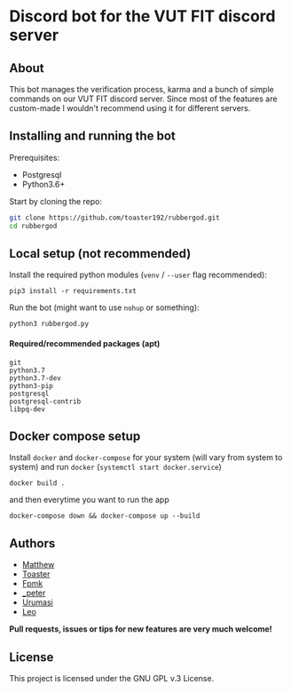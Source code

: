# Discord bot for the VUT FIT discord server

## About

This bot manages the verification process, karma and a bunch of simple commands
on our VUT FIT discord server. Since most of the features are custom-made I
wouldn't recommend using it for different servers.

## Installing and running the bot

Prerequisites:
* Postgresql
* Python3.6+

Start by cloning the repo:
```sh
git clone https://github.com/toaster192/rubbergod.git
cd rubbergod
```

## Local setup (not recommended)

Install the required python modules (`venv` / `--user` flag recommended):
```
pip3 install -r requirements.txt
```

Run the bot (might want to use `nohup` or something):
```
python3 rubbergod.py
```

#### Required/recommended packages (apt)

```
git
python3.7
python3.7-dev
python3-pip
postgresql
postgresql-contrib
libpq-dev
```

## Docker compose setup

Install `docker` and `docker-compose` for your system (will vary from system to system)
and run `docker` (`systemctl start docker.service`)

```
docker build .
```

and then everytime you want to run the app

```
docker-compose down && docker-compose up --build
```

## Authors

* [Matthew](https://github.com/matejsoroka)
* [Toaster](https://github.com/toaster192)
* [Fpmk](https://github.com/TheGreatfpmK)
* [_peter](https://github.com/peterdragun)
* [Urumasi](https://github.com/Urumasi)
* [Leo](https://github.com/ondryaso)

**Pull requests, issues or tips for new features are very much welcome!**

## License

This project is licensed under the GNU GPL v.3 License.

